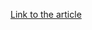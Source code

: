 [Link to the article](https://www.welivesecurity.com/en/cybersecurity/black-hat-usa-2024-election-security/)
